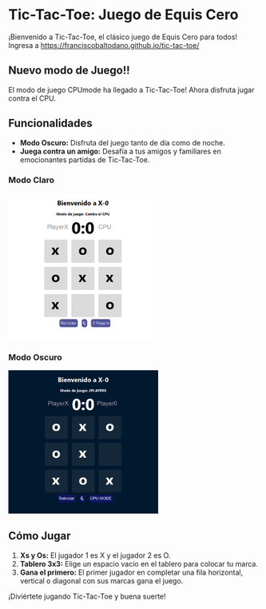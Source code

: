 # Tic-Tac-Toe: Juego de Equis Cero

¡Bienvenido a Tic-Tac-Toe, el clásico juego de Equis Cero para todos!
Ingresa a https://franciscobaltodano.github.io/tic-tac-toe/

## Nuevo modo de Juego!!
El modo de juego CPUmode ha llegado a Tic-Tac-Toe!
Ahora disfruta jugar contra el CPU.

## Funcionalidades
- **Modo Oscuro:** Disfruta del juego tanto de día como de noche.
- **Juega contra un amigo:** Desafía a tus amigos y familiares en emocionantes partidas de Tic-Tac-Toe.

### Modo Claro
<img src="Imagenes/lightMode.png" alt="Modo Claro" width="300"/>

### Modo Oscuro
<img src="Imagenes/darkMode.png" alt="Modo Oscuro" width="300"/>


## Cómo Jugar
1. **Xs y Os:** El jugador 1 es X y el jugador 2 es O.
2. **Tablero 3x3:** Elige un espacio vacío en el tablero para colocar tu marca.
3. **Gana el primero:** El primer jugador en completar una fila horizontal, vertical o diagonal con sus marcas gana el juego.

¡Diviértete jugando Tic-Tac-Toe y buena suerte!

